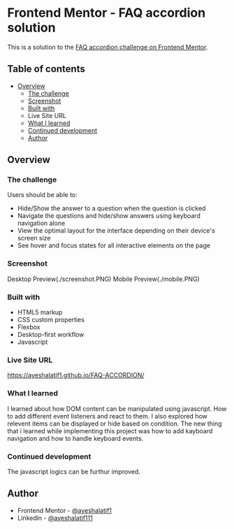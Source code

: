 # Frontend Mentor - FAQ accordion solution

This is a solution to the [FAQ accordion challenge on Frontend Mentor](https://www.frontendmentor.io/challenges/faq-accordion-wyfFdeBwBz).

## Table of contents

- [Overview](#overview)
  - [The challenge](#the-challenge)
  - [Screenshot](#screenshot)
  - [Built with](#built-with)
  - Live Site URL
  - [What I learned](#what-i-learned)
  - [Continued development](#continued-development)
  - [Author](#Author)

## Overview

### The challenge

Users should be able to:

- Hide/Show the answer to a question when the question is clicked
- Navigate the questions and hide/show answers using keyboard navigation alone
- View the optimal layout for the interface depending on their device's screen size
- See hover and focus states for all interactive elements on the page

### Screenshot

Desktop Preview(./screenshot.PNG)
Mobile Preview(./mobile.PNG)

### Built with

- HTML5 markup
- CSS custom properties
- Flexbox
- Desktop-first workflow
- Javascript

### Live Site URL

https://ayeshalatif1.github.io/FAQ-ACCORDION/

### What I learned

I learned about how DOM content can be manipulated using javascript. How to add different event listeners and react to them. I also explored how relevent items can be displayed or hide based on condition. The new thing that i learned while implementing this project was how to add kayboard navigation and how to handle keyboard events.


### Continued development

The javascript logics can be furthur improved.


## Author

- Frontend Mentor - [@ayeshalatif1](https://www.frontendmentor.io/profile/ayeshalatif1)
- Linkedin - [@ayeshalatif111](https://www.linkedin.com/in/ayeshalatif111)


